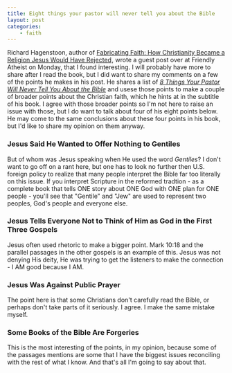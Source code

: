 ```yaml
---
title: Eight things your pastor will never tell you about the Bible
layout: post
categories:
    - faith
---
```

Richard Hagenstoon, author of <a href="http://www.amazon.com/gp/product/1598151460/ref=as_li_tl?ie=UTF8&camp=1789&creative=390957&creativeASIN=1598151460&linkCode=as2&tag=weifyoasme-20&linkId=WF3EADIK2Y6HXG62">Fabricating Faith: How Christianity Became a Religion Jesus Would Have Rejected</a><img src="http://ir-na.amazon-adsystem.com/e/ir?t=weifyoasme-20&l=as2&o=1&a=1598151460" alt="" style="border:none !important; margin:0px !important;" width="1" border="0" height="1">, wrote a guest post over at Friendly Atheist on Monday, that I found interesting. I will probably have more to share after I read the book, but I did want to share my comments on a few of the points he makes in his post.
He shares a list of <a href="http://www.patheos.com/blogs/friendlyatheist/2014/09/29/8-things-your-pastor-will-never-tell-you-about-the-bible/"><em>8 Things Your Pastor Will Never Tell You About the Bible</em></a> and usese those points to make a couple of broader points about the Christian faith, which he hints at in the subtitle of his book. I agree with those broader points so I'm not here to raise an issue with those, but I do want to talk about four of his eight points below. He may come to the same conclusions about these four points in his book, but I'd like to share my opinion on them anyway.
### Jesus Said He Wanted to Offer Nothing to Gentiles
But of whom was Jesus speaking when He used the word <em>Gentiles</em>? I don't want to go off on a rant here, but one has to look no further then U.S. foreign policy to realize that many people interpret the Bible far too literally on this issue. If you interpret Scripture in the reformed tradtion - as a complete book that tells ONE story about ONE God with ONE plan for ONE people - you'll see that "Gentile" and "Jew" are used to represent two peoples, God's people and everyone else.
### Jesus Tells Everyone Not to Think of Him as God in the First Three Gospels
Jesus often used rhetoric to make a bigger point. Mark 10:18 and the parallel passages in the other gospels is an example of this. Jesus was not denying His deity, He was trying to get the listeners to make the connection - I AM good because I AM. 
### Jesus Was Against Public Prayer
The point here is that some Christians don't carefully read the Bible, or perhaps don't take parts of it seriously. I agree. I make the same mistake myself.
### Some Books of the Bible Are Forgeries
This is the most interesting of the points, in my opinion, because some of the passages mentions are some that I have the biggest issues reconciling with the rest of what I know. And that's all I'm going to say about that.

